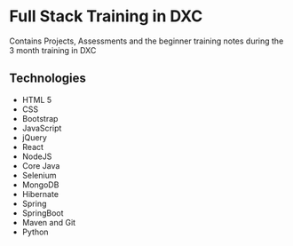# Full Stack Training in DXC

Contains Projects, Assessments and the beginner training notes during the 3 month training in DXC

## Technologies

- HTML 5
- CSS
- Bootstrap
- JavaScript
- jQuery
- React
- NodeJS
- Core Java
- Selenium
- MongoDB
- Hibernate
- Spring
- SpringBoot
- Maven and Git
- Python
